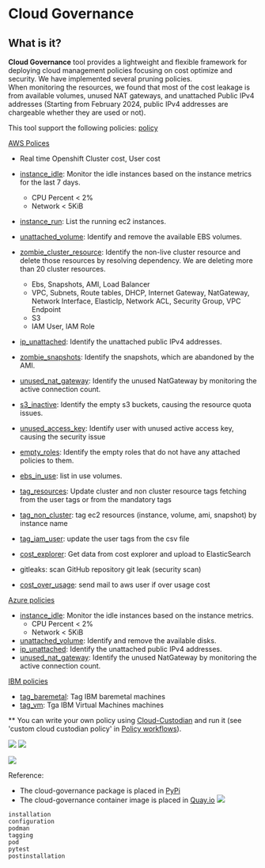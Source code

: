# Cloud Governance

## What is it?

**Cloud Governance** tool provides a lightweight and flexible framework for deploying cloud management policies focusing
on cost optimize and security.
We have implemented several pruning policies. \
When monitoring the resources, we found that most of the cost leakage is from available volumes, unused NAT gateways,
and unattached Public IPv4 addresses (Starting from February 2024, public IPv4 addresses are chargeable whether they are
used or not).

This tool support the following policies:
[policy](../../cloud_governance/policy)

[AWS Polices](../../cloud_governance/policy/aws)

* Real time Openshift Cluster cost, User cost
* [instance_idle](../../cloud_governance/policy/aws/cleanup/instance_idle.py): Monitor the idle instances based on the
  instance metrics for the last 7 days.
    * CPU Percent < 2%
    * Network < 5KiB
* [instance_run](../../cloud_governance/policy/aws/cleanup/instance_run.py): List the running ec2 instances.
* [unattached_volume](../../cloud_governance/policy/aws/cleanup/unattached_volume.py): Identify and remove the available
  EBS volumes.
* [zombie_cluster_resource](../../cloud_governance/policy/aws/zombie_cluster_resource.py): Identify the non-live cluster
  resource and delete those resources by resolving dependency. We are deleting more than 20 cluster resources.
    * Ebs, Snapshots, AMI, Load Balancer
    * VPC, Subnets, Route tables, DHCP, Internet Gateway, NatGateway, Network Interface, ElasticIp, Network ACL,
      Security Group, VPC Endpoint
    * S3
    * IAM User, IAM Role
* [ip_unattached](../../cloud_governance/policy/aws/ip_unattached.py): Identify the unattached public IPv4 addresses.
* [zombie_snapshots](../../cloud_governance/policy/aws/zombie_snapshots.py): Identify the snapshots, which are abandoned
  by
  the AMI.
* [unused_nat_gateway](../../cloud_governance/policy/aws/cleanup/unused_nat_gateway.py): Identify the unused NatGateway
  by monitoring the active connection count.
* [s3_inactive](../../cloud_governance/policy/aws/s3_inactive.py): Identify the empty s3 buckets, causing the resource
  quota issues.
* [unused_access_key](../../cloud_governance/policy/aws/unused_access_key.py): Identify user with unused active access key, causing the security issue
* [empty_roles](../../cloud_governance/policy/aws/empty_roles.py): Identify the empty roles that do not have any
  attached policies to them.
* [ebs_in_use](../../cloud_governance/policy/aws/ebs_in_use.py): list in use volumes.
* [tag_resources](../../cloud_governance/policy/policy_operations/aws/tag_cluster): Update cluster and non cluster
  resource tags fetching from the user tags or from the mandatory tags
* [tag_non_cluster](../../cloud_governance/policy/policy_operations/aws/tag_non_cluster): tag ec2 resources (instance,
  volume, ami, snapshot) by instance name
* [tag_iam_user](../../cloud_governance/policy/policy_operations/aws/tag_user): update the user tags from the csv file
* [cost_explorer](../../cloud_governance/policy/aws/cost_explorer.py): Get data from cost explorer and upload to
  ElasticSearch

* gitleaks: scan GitHub repository git leak (security scan)
* [cost_over_usage](../../cloud_governance/policy/aws/cost_over_usage.py): send mail to aws user if over usage cost

[Azure policies](../../cloud_governance/policy/azure)

* [instance_idle](../../cloud_governance/policy/azure/cleanup/instance_idle.py): Monitor the idle instances based on the
  instance metrics.
    * CPU Percent < 2%
    * Network < 5KiB
* [unattached_volume](../../cloud_governance/policy/azure/cleanup/unattached_volume.py): Identify and remove the
  available
  disks.
* [ip_unattached](../../cloud_governance/policy/azure/cleanup/ip_unattached.py): Identify the unattached public IPv4
  addresses.
* [unused_nat_gateway](../../cloud_governance/policy/azure/cleanup/unused_nat_gateway.py): Identify the unused
  NatGateway by
  monitoring the active connection count.

[IBM policies](../../cloud_governance/policy/ibm)

* [tag_baremetal](../../cloud_governance/policy/ibm/tag_baremetal.py): Tag IBM baremetal machines
* [tag_vm](../../cloud_governance/policy/ibm/tag_vm.py): Tga IBM Virtual Machines machines

** You can write your own policy using [Cloud-Custodian](https://cloudcustodian.io/docs/quickstart/index.html)
and run it (see 'custom cloud custodian policy' in [Policy workflows](#policy-workloads)).

![](../../images/cloud_governance1.png)
![](../../images/demo.gif)

![](../../images/cloud_governance2.png)

Reference:

* The cloud-governance package is placed in [PyPi](https://pypi.org/project/cloud-governance/)
* The cloud-governance container image is placed in [Quay.io](https://quay.io/repository/ebattat/cloud-governance)
  ![](../../images/cloud_governance3.png)

<!-- Table of contents -->

```{toctree}
installation
configuration
podman
tagging
pod
pytest
postinstallation
```
